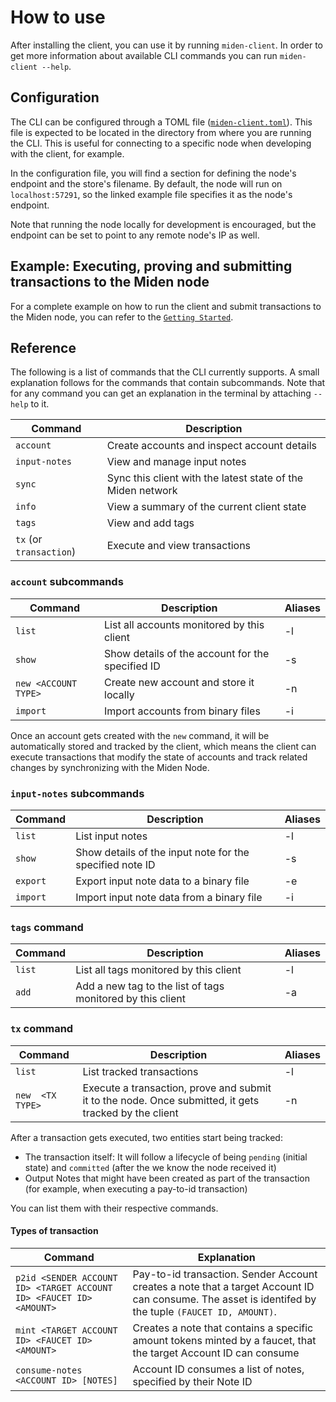 # How to use

After installing the client, you can use it by running `miden-client`. In order to get more information about available CLI commands you can run `miden-client --help`.

## Configuration

The CLI can be configured through a TOML file ([`miden-client.toml`](https://github.com/0xPolygonMiden/miden-client/blob/main/miden-client.toml)). This file is expected to be located in the directory from where you are running the CLI. This is useful for connecting to a specific node when developing with the client, for example.

In the configuration file, you will find a section for defining the node's endpoint and the store's filename. By default, the node will run on `localhost:57291`, so the linked example file specifies it as the node's endpoint. 

Note that running the node locally for development is encouraged, but the endpoint can be set to point to any remote node's IP as well.


## Example: Executing, proving and submitting transactions to the Miden node

For a complete example on how to run the client and submit transactions to the Miden node, you can refer to the [`Getting Started`](https://0xpolygonmiden.github.io/miden-base/introduction/getting-started.html).

## Reference

The following is a list of commands that the CLI currently supports. A small explanation follows for the commands that contain subcommands. Note that for any command you can get an explanation in the terminal by attaching `--help` to it.

| Command      | Description                                                  |
|--------------|--------------------------------------------------------------|
| `account`      | Create accounts and inspect account details                 |
| `input-notes`  | View and manage input notes                                             |
| `sync`         | Sync this client with the latest state of the Miden network |
| `info`         | View a summary of the current client state                  |
| `tags`         | View and add tags                                            |
| `tx` (or `transaction`)           | Execute and view transactions            

### `account` subcommands

| Command | Description                                         | Aliases |
|---------|-----------------------------------------------------|---------|
| `list`    | List all accounts monitored by this client         | -l      |
| `show`    | Show details of the account for the specified ID   | -s      |
| `new <ACCOUNT TYPE>`     | Create new account and store it locally            | -n      |
| `import`  | Import accounts from binary files | -i      |

Once an account gets created with the `new` command, it will be automatically stored and tracked by the client, which means the client can execute transactions that modify the state of accounts and track related changes by synchronizing with the Miden Node.

### `input-notes` subcommands

| Command | Description                                                 | Aliases |
|---------|-------------------------------------------------------------|---------|
| `list`    | List input notes                                            | -l      |
| `show`    | Show details of the input note for the specified note ID   | -s      |
| `export`  | Export input note data to a binary file                    | -e      |
| `import`  | Import input note data from a binary file                  | -i      |

### `tags` command
| Command | Description                                              | Aliases |
|---------|----------------------------------------------------------|---------|
| `list`    | List all tags monitored by this client                   | -l      |
| `add`     | Add a new tag to the list of tags monitored by this client | -a      |

### `tx` command

| Command | Description                                              | Aliases |
|---------|----------------------------------------------------------|---------|
| `list`    | List tracked transactions                                        | -l      |
| `new  <TX TYPE>` | Execute a transaction, prove and submit it to the node. Once submitted, it gets tracked by the client   | -n      |

After a transaction gets executed, two entities start being tracked:
- The transaction itself: It will follow a lifecycle of being `pending` (initial state) and `committed` (after the we know the node received it)
- Output Notes that might have been created as part of the transaction (for example, when executing a pay-to-id transaction)

You can list them with their respective commands.

#### Types of transaction

| Command         | Explanation                                                                                                       |
|-----------------|-------------------------------------------------------------------------------------------------------------------|
| `p2id <SENDER ACCOUNT ID> <TARGET ACCOUNT ID> <FAUCET ID> <AMOUNT>`            | Pay-to-id transaction. Sender Account creates a note that a target Account ID can consume. The asset is identifed by the tuple `(FAUCET ID, AMOUNT)`. |
| `mint <TARGET ACCOUNT ID> <FAUCET ID> <AMOUNT>`           | Creates a note that contains a specific amount tokens minted by a faucet, that the target Account ID can consume|
| `consume-notes  <ACCOUNT ID> [NOTES]`  | Account ID consumes a list of notes, specified by their Note ID |

